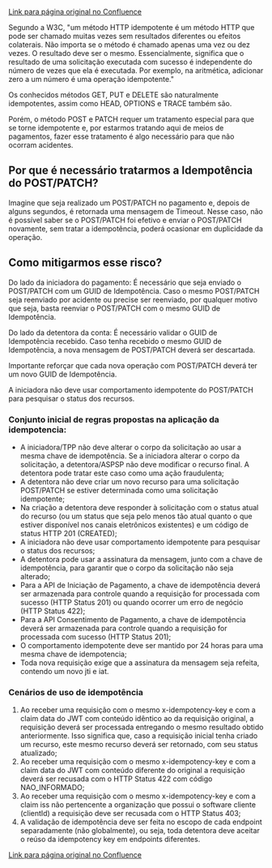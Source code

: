 [Link para página original no Confluence](https://openfinancebrasil.atlassian.net/wiki/spaces/OF/pages/239337525)

Segundo a W3C, "um método HTTP idempotente é um método HTTP que pode ser chamado muitas vezes sem resultados diferentes ou efeitos colaterais. Não importa se o método é chamado apenas uma vez ou dez vezes. O resultado deve ser o mesmo. Essencialmente, significa que o resultado de uma solicitação executada com sucesso é independente do número de vezes que ela é executada. Por exemplo, na aritmética, adicionar zero a um número é uma operação idempotente."

Os conhecidos métodos GET, PUT e DELETE são naturalmente idempotentes, assim como HEAD, OPTIONS e TRACE também são.

Porém, o método POST e PATCH requer um tratamento especial para que se torne idempotente e, por estarmos tratando aqui de meios de pagamentos, fazer esse tratamento é algo necessário para que não ocorram acidentes.

## **Por que é necessário tratarmos a Idempotência do POST/PATCH?**

Imagine que seja realizado um POST/PATCH no pagamento e, depois de alguns segundos, é retornada uma mensagem de Timeout. Nesse caso, não é possível saber se o POST/PATCH foi efetivo e enviar o POST/PATCH novamente, sem tratar a idempotência, poderá ocasionar em duplicidade da operação.

## **Como mitigarmos esse risco?**

Do lado da iniciadora do pagamento: É necessário que seja enviado o POST/PATCH com um GUID de Idempotência. Caso o mesmo POST/PATCH seja reenviado por acidente ou precise ser reenviado, por qualquer motivo que seja, basta reenviar o POST/PATCH com o mesmo GUID de Idempotência.

Do lado da detentora da conta: É necessário validar o GUID de Idempotência recebido. Caso tenha recebido o mesmo GUID de Idempotência, a nova mensagem de POST/PATCH deverá ser descartada.

Importante reforçar que cada nova operação com POST/PATCH deverá ter um novo GUID de Idempotência.

A iniciadora não deve usar comportamento idempotente do POST/PATCH para pesquisar o status dos recursos.

### Conjunto inicial de regras propostas na aplicação da idempotencia:

- A iniciadora/TPP não deve alterar o corpo da solicitação ao usar a mesma chave de idempotência. Se a iniciadora alterar o corpo da solicitação, a detentora/ASPSP não deve modificar o recurso final. A detentora pode tratar este caso como uma ação fraudulenta;
- A detentora não deve criar um novo recurso para uma solicitação POST/PATCH se estiver determinada como uma solicitação idempotente;
- Na criação a detentora deve responder à solicitação com o status atual do recurso (ou um status que seja pelo menos tão atual quanto o que estiver disponível nos canais eletrônicos existentes) e um código de status HTTP 201 (CREATED);
- A iniciadora não deve usar comportamento idempotente para pesquisar o status dos recursos;
- A detentora pode usar a assinatura da mensagem, junto com a chave de idempotência, para garantir que o corpo da solicitação não seja alterado;
- Para a API de Iniciação de Pagamento, a chave de idempotência deverá ser armazenada para controle quando a requisição for processada com sucesso (HTTP Status 201) ou quando ocorrer um erro de negócio (HTTP Status 422);
- Para a API Consentimento de Pagamento, a chave de idempotência deverá ser armazenada para controle quando a requisição for processada com sucesso (HTTP Status 201);
- O comportamento idempotente deve ser mantido por 24 horas para uma mesma chave de idempotencia;
- Toda nova requisição exige que a assinatura da mensagem seja refeita, contendo um novo jti e iat.

### Cenários de uso de idempotência

1. Ao receber uma requisição com o mesmo x-idempotency-key e com a claim data do JWT com conteúdo idêntico ao da requisição original, a requisição deverá ser processada entregando o mesmo resultado obtido anteriormente. Isso significa que, caso a requisição inicial tenha criado um recurso, este mesmo recurso deverá ser retornado, com seu status atualizado;
2. Ao receber uma requisição com o mesmo x-idempotency-key e com a claim data do JWT com conteúdo diferente do original a requisição deverá ser recusada com o HTTP Status 422 com código NAO\_INFORMADO;
3. Ao receber uma requisição com o mesmo x-idempotency-key e com a claim iss não pertencente a organização que possui o software cliente (clientId) a requisição deve ser recusada com o HTTP Status 403;
4. A validação de idempotência deve ser feita no escopo de cada endpoint separadamente (não globalmente), ou seja, toda detentora deve aceitar o reúso da idempotency key em endpoints diferentes.

[Link para página original no Confluence](https://openfinancebrasil.atlassian.net/wiki/spaces/OF/pages/239337525)